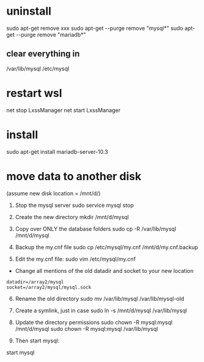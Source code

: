 # uninstall
sudo apt-get remove xxx
sudo apt-get --purge remove "mysql*"
sudo apt-get --purge remove "mariadb*"

## clear everything in
/var/lib/mysql
/etc/mysql

# restart wsl
net stop LxssManager
net start LxssManager


# install
sudo apt-get install mariadb-server-10.3


# move data to another disk
(assume new disk location = /mnt/d/)
1. Stop the mysql server
sudo service mysql stop

2. Create the new directory
mkdir /mnt/d/mysql

3. Copy over ONLY the database folders
sudo cp -R /var/lib/mysql /mnt/d/mysql
<!-- sudo cp -R /var/lib/mysql/users /array2/mysql -->

4. Backup the my.cnf file
sudo cp /etc/mysql/my.cnf /mnt/d/my.cnf.backup

5. Edit the my.cnf file:
sudo vim /etc/mysql/my.cnf

- Change all mentions of the old datadir and socket to your new location
```
datadir=/array2/mysql
socket=/array2/mysql/mysql.sock
```
6. Rename the old directory
sudo mv /var/lib/mysql /var/lib/mysql-old

7. Create a symlink, just in case
sudo ln -s /mnt/d/mysql /var/lib/mysql 

8. Update the directory permissions
sudo chown -R mysql:mysql /mnt/d/mysql
sudo chown -R mysql:mysql /var/lib/mysql

<!-- Let AppArmor know about the new datadir:
echo "alias /var/lib/mysql/ -> /your/new/datadir/," >> /etc/apparmor.d/tunables/alias
Reload the apparmor profiles
sudo /etc/init.d/apparmor reload -->

9. Then start mysql:

start mysql
























